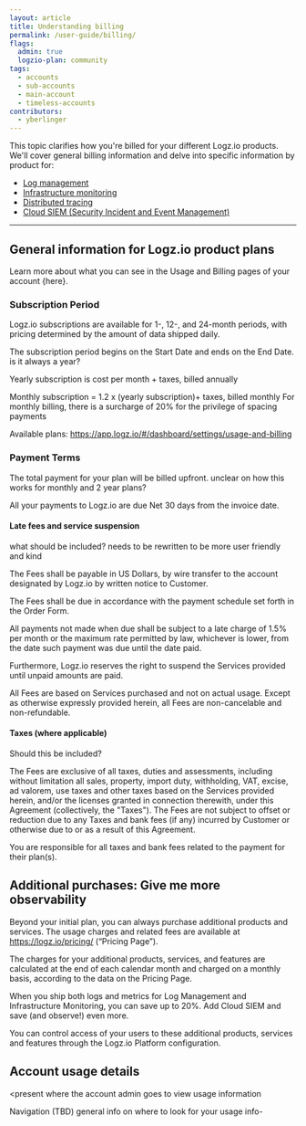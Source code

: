 ```yaml
---
layout: article
title: Understanding billing
permalink: /user-guide/billing/
flags:
  admin: true
  logzio-plan: community
tags:
  - accounts
  - sub-accounts
  - main-account
  - timeless-accounts
contributors:
  - yberlinger
---
```



This topic clarifies how you're billed for your different Logz.io products.
We'll cover general billing information and delve into specific information by product for: 

+ [Log management](/user-guide/billing/billing-logs)
+ [Infrastructure monitoring](/user-guide/billing/billing-metrics)
+ [Distributed tracing](/user-guide/billing/billing-tracing)
+ [Cloud SIEM (Security Incident and Event Management)](/user-guide/billing/billing-siem)


---

## General information for Logz.io product plans

Learn more about what you can see in the Usage and Billing pages of your account {here}.

### Subscription Period
Logz.io subscriptions are available for 1-, 12-, and 24-month periods, with pricing determined by the amount of data shipped daily.

The subscription period begins on the Start Date and ends on the End Date. is it always a year?

Yearly subscription is cost per month + taxes, billed annually

Monthly subscription = 1.2 x (yearly subscription)+ taxes, billed monthly For monthly billing, there is a surcharge of 20% for the privilege of spacing payments

Available plans: https://app.logz.io/#/dashboard/settings/usage-and-billing

### Payment Terms
The total payment for your plan will be billed upfront. unclear on how this works for monthly and 2 year plans?  

All your payments to Logz.io are due Net 30 days from the invoice date. 

#### Late fees and service suspension
what should be included? needs to be rewritten to be more user friendly and kind

The Fees shall be payable in US Dollars, by wire transfer to the account designated by Logz.io by written notice to Customer.

The Fees shall be due in accordance with the payment schedule set forth in the Order Form.

All payments not made when due shall be subject to a late charge of 1.5% per month or the maximum rate permitted by law, whichever is lower, from the date such payment was due until the date paid.

Furthermore, Logz.io reserves the right to suspend the Services provided until unpaid amounts are paid.

All Fees are based on Services purchased and not on actual usage. Except as otherwise expressly provided herein, all Fees are non-cancelable and non-refundable. 

#### Taxes (where applicable)
Should this be included?

The Fees are exclusive of all taxes, duties and assessments, including without limitation all sales, property, import duty, withholding, VAT, excise, ad valorem, use taxes and other taxes based on the Services provided herein, and/or the licenses granted in connection therewith, under this Agreement (collectively, the "Taxes"). The Fees are not subject to offset or reduction due to any Taxes and bank fees (if any) incurred by Customer or otherwise due to or as a result of this Agreement. 

You are responsible for all taxes and bank fees related to the payment for their plan(s).

## Additional purchases: Give me more observability
Beyond your initial plan, you can always purchase additional products and services. The usage charges and related fees are available at https://logz.io/pricing/ (“Pricing Page”).

The charges for your additional products, services, and features are calculated at the end of each calendar month and charged on a monthly basis, according to the data on the Pricing Page.

When you ship both logs and metrics for Log Management and Infrastructure Monitoring, you can save up to 20%. Add Cloud SIEM and save (and observe!) even more.

You can control access of your users to these additional products, services and features through the Logz.io Platform configuration. 


## Account usage details
<present where the account admin goes to  view usage information

Navigation  (TBD) general info on where to look for your usage info- 

